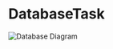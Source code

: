 # DatabaseTask
![Database Diagram](https://github.com/4use2me/DatabaseTask/blob/master/diagramm.png)

